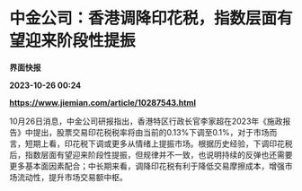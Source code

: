 # 中金公司：香港调降印花税，指数层面有望迎来阶段性提振
**界面快报**

**2023-10-26 00:24**

**https://www.jiemian.com/article/10287543.html**

10月26日消息，中金公司研报指出，香港特区行政长官李家超在2023年《施政报告》中提出，股票交易印花税税率将由当前的0.13%下调至0.1%，对于市场而言，短期上看，印花税下调或更多从情绪上提振市场。根据历史经验，下调印花税后，指数层面有望迎来阶段性提振，但规律并不一致，也说明持续的反弹也还需要更多基本面因素配合；中长期来看，调降印花税有利于降低交易摩擦成本，增强市场流动性，提升市场交易额中枢。
